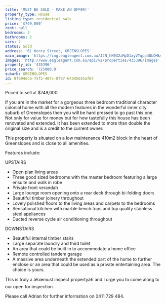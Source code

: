 ```yaml
---
title: 'MUST BE SOLD - MAKE AN OFFER!'
property_type: House
listing_type: residential_sale
price: '$749,000'
rent: null
bedrooms: 3
bathrooms: 2
cars: 2
status: Sold
address: '61 Henry Street, GREENSLOPES'
main_image: 'https://img.eagleagent.com.au/J2N_hH932aMpD1xyVTqpp40bQHk=/1280x854/smart/https://s3-us-west-2.amazonaws.com/eagleagent-orig/images/6824109/115798127-image-M.jpg'
images: 'http://www.eagleagent.com.au/api/v2/properties/435396/images'
property_id: '435396'
price_search: '725000.0'
suburb: GREENSLOPES
id: 8f094ecb-75f2-407c-8f97-64345655af67
---
```

Priced to sell at $749,000

If you are in the market for a gorgeous three bedroom traditional character colonial home with all the modern features in the wonderful inner city suburb of Greenslopes then you will be hard pressed to go past this one. Not only for value for money but for how tastefully this house has been renovated and extended. It has been extended to more than double the original size and is a credit to the current owner.

This property is situated on a low maintenance 410m2 block in the heart of Greenslopes and is close to all amenities.

Features include:

UPSTAIRS

*  Open plan living areas
*  Three good sized bedrooms with the master bedroom featuring a large ensuite and walk in robe
*  Private front verandah
*  Large lounge room opening onto a rear deck through bi-folding doors
*  Beautiful timber joinery throughout
*  Lovely polished floors to the living areas and carpets to the bedrooms
*  Sensational kitchen with marble bench tops and top quality stainless steel appliances
*  Ducted reverse cycle air conditioning throughout

DOWNSTAIRS

*  Beautiful internal timber stairs
*  Large separate laundry and third toilet
*  An area that could be built in to accommodate a home office
*  Remote controlled tandem garage
*  A massive area underneath the extended part of the home to further enclose or an area that could be used as a private entertaining area. The choice is yours.

This is truly a â€œmust inspect propertyâ€ and I urge you to come along to our open for inspection.

Please call Adrian for further information on 0411 729 484.